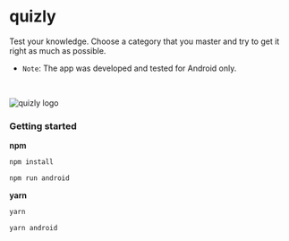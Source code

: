 # quizly

Test your knowledge. Choose a category that you master and try to get it right as much as possible.

* `Note`: The app was developed and tested for Android only.
<br />

![quizly logo](https://live.staticflickr.com/65535/50935257858_bf50de3eef_k.jpg)

### Getting started
**npm**
```bash
npm install
```
```bash
npm run android
```

**yarn**
```bash
yarn
```
```bash
yarn android
```
